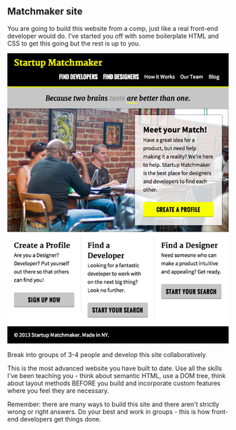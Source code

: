## Matchmaker site

You are going to build this website from a comp, just like a real front-end developer would do. I've started you off with some boilerplate HTML and CSS to get this going but the rest is up to you.

![Design Goal](StartupMatchmaker.png)

Break into groups of 3-4 people and develop this site collaboratively.

This is the most advanced website you have built to date. Use all the skills I've been teaching you - think about semantic HTML, use a DOM tree, think about layout methods BEFORE you build and incorporate custom features where you feel they are necessary.

Remember: there are many ways to build this site and there aren't strictly wrong or right answers. Do your best and work in groups - this is how front-end developers get things done.
